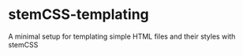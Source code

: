 # stemCSS-templating
A minimal setup for templating simple HTML files and their styles with stemCSS
